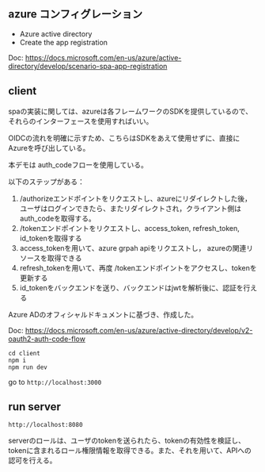 ## azure コンフィグレーション

- Azure active directory
- Create the app registration

Doc: https://docs.microsoft.com/en-us/azure/active-directory/develop/scenario-spa-app-registration

## client

spaの実装に関しては、azureは各フレームワークのSDKを提供しているので、それらのインターフェースを使用すればいい。

OIDCの流れを明確に示すため、こちらはSDKをあえて使用せずに、直接にAzureを呼び出している。

本デモは auth_codeフローを使用している。

以下のステップがある：
1. /authorizeエンドポイントをリクエストし、azureにリダイレクトした後，ユーザはログインできたら、またリダイレクトされ，クライアント側はauth_codeを取得する。
2. /tokenエンドポイントをリクエストし、access_token, refresh_token, id_tokenを取得する
3. access_tokenを用いて、azure grpah apiをリクエストし， azureの関連リソースを取得できる
4. refresh_tokenを用いて、再度 /tokenエンドポイントをアクセスし、tokenを更新する
5. id_tokenをバックエンドを送り、バックエンドはjwtを解析後に、認証を行える

Azure ADのオフィシャルドキュメントに基づき、作成した。

Doc: https://docs.microsoft.com/en-us/azure/active-directory/develop/v2-oauth2-auth-code-flow

```
cd client
npm i
npm run dev
```

go to `http://localhost:3000`

## run server

`http://localhost:8080`

serverのロールは、ユーザのtokenを送られたら、tokenの有効性を検証し、tokenに含まれるロール権限情報を取得できる。また、それを用いて、APIへの認可を行える。
